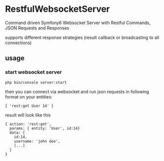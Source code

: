 # RestfulWebsocketServer
Command driven Symfony6 Websocket Server with Restful Commands, JSON Requests and Responses 

supports different response strategies (result callback or broadcasting to all connections)

## usage 
### start websocket server
```
php bin/console server:start
```

then you can connect via websocket and run json requests in following format on your entities:
```
{ 'rest:get User 14' }
```
result will look like this
```
{ action: 'rest:get',
  params: { entity: 'User', id:14}
  data: {
    id:14,
    username: 'john doe',
    [...]
  }
}
```
